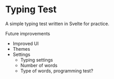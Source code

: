 # Typing Test

A simple typing test written in Svelte for practice.

Future improvements
- Improved UI
- Themes
- Settings
  - Typing settings
  - Number of words
  - Type of words, programming test?
